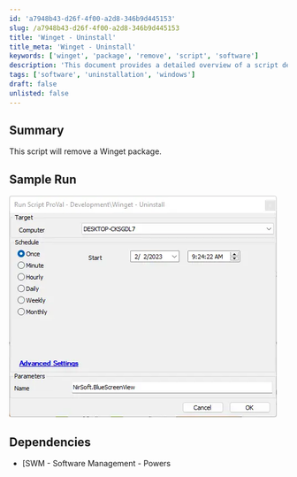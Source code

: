 ```yaml
---
id: 'a7948b43-d26f-4f00-a2d8-346b9d445153'
slug: /a7948b43-d26f-4f00-a2d8-346b9d445153
title: 'Winget - Uninstall'
title_meta: 'Winget - Uninstall'
keywords: ['winget', 'package', 'remove', 'script', 'software']
description: 'This document provides a detailed overview of a script designed to remove a Winget package, including its parameters, dependencies, and sample run output.'
tags: ['software', 'uninstallation', 'windows']
draft: false
unlisted: false
---
```


## Summary

This script will remove a Winget package.

## Sample Run

![Sample Run](../../../static/img/docs/a7948b43-d26f-4f00-a2d8-346b9d445153/image_1.webp)

## Dependencies

- [SWM - Software Management - Powers